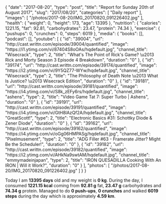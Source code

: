 {
    "date": "2017-08-20",
    "type": "post",
    "title": "Report for Sunday 20th of August 2017",
    "slug": "2017\/08\/20",
    "categories": [
        "Daily report"
    ],
    "images": [
        "\/photos\/2017-08-20\/IMG_20170820_091226402.jpg"
    ],
    "health": {
        "weight": 0,
        "height": 173,
        "age": 13395
    },
    "nutrition": {
        "calories": 1221.15,
        "fat": 92.81,
        "carbohydrates": 23.47,
        "protein": 74.34
    },
    "exercise": {
        "pushups": 0,
        "crunches": 0,
        "steps": 6019
    },
    "media": {
        "books": [],
        "podcast": [],
        "youtube": [
            {
                "id": "39004",
                "url": "http:\/\/cast.writtn.com\/episode\/39004\/quantified",
                "image": "https:\/\/i1.ytimg.com\/vi\/87404S8oOAs\/hqdefault.jpg",
                "channel_title": "Wisecrack",
                "type": 2,
                "title": "What's The Point of Rick's Game? \u2013 Rick and Morty Season 3 Episode 4 Breakdown",
                "duration": "0"
            },
            {
                "id": "39174",
                "url": "http:\/\/cast.writtn.com\/episode\/39174\/quantified",
                "image": "https:\/\/i2.ytimg.com\/vi\/9Y5QZ77-WYw\/hqdefault.jpg",
                "channel_title": "Wisecrack",
                "type": 2,
                "title": "The Philosophy of Death Note \u2013 What Is Justice? \u2013 Wisecrack Edition",
                "duration": "0"
            },
            {
                "id": "39181",
                "url": "http:\/\/cast.writtn.com\/episode\/39181\/quantified",
                "image": "https:\/\/i4.ytimg.com\/vi\/S8k_zEFy6rs\/hqdefault.jpg",
                "channel_title": "ashens",
                "type": 2,
                "title": "Video Game Tat 7: Super Turbo | Ashens",
                "duration": "0"
            },
            {
                "id": "39191",
                "url": "http:\/\/cast.writtn.com\/episode\/39191\/quantified",
                "image": "https:\/\/i4.ytimg.com\/vi\/GtH8lAzQf2A\/hqdefault.jpg",
                "channel_title": "GreatScott!",
                "type": 2,
                "title": "Electronic Basics #31: Schottky Diode & Zener Diode",
                "duration": "0"
            },
            {
                "id": "39162",
                "url": "http:\/\/cast.writtn.com\/episode\/39162\/quantified",
                "image": "https:\/\/i4.ytimg.com\/vi\/oGg06HMPASg\/hqdefault.jpg",
                "channel_title": "Pixelmusement",
                "type": 2,
                "title": "ADG Filler #63 - Framerate Jitter? Might Be the Scheduler!",
                "duration": "0"
            },
            {
                "id": "39182",
                "url": "http:\/\/cast.writtn.com\/episode\/39182\/quantified",
                "image": "https:\/\/i2.ytimg.com\/vi\/AHkNa9swtAM\/hqdefault.jpg",
                "channel_title": "emmymadeinjapan",
                "type": 2,
                "title": "IRON QUESADILLA Cooking With An IRON | Will it Work?",
                "duration": "0"
            }
        ],
        "photos": [
            "\/photos\/2017-08-20\/IMG_20170820_091226402.jpg"
        ]
    }
}

Today I am <strong>13395 days</strong> old and my weight is <strong>0 kg</strong>. During the day, I consumed <strong>1221.15 kcal</strong> coming from <strong>92.81 g</strong> fat, <strong>23.47 g</strong> carbohydrates and <strong>74.34 g</strong> protein. Managed to do <strong>0 push-ups</strong>, <strong>0 crunches</strong> and walked <strong>6019 steps</strong> during the day which is approximately <strong>4.59 km</strong>.